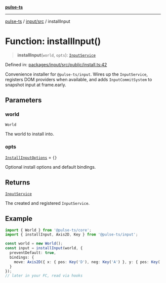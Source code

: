 [**pulse-ts**](../../../README.md)

***

[pulse-ts](../../../README.md) / [input/src](../README.md) / installInput

# Function: installInput()

> **installInput**(`world`, `opts`): [`InputService`](../classes/InputService.md)

Defined in: [packages/input/src/public/install.ts:42](https://github.com/jlehett/pulse-ts/blob/a2a18767041a6b69ca4c5f6131d2de266097750e/packages/input/src/public/install.ts#L42)

Convenience installer for `@pulse-ts/input`.
Wires up the `InputService`, registers DOM providers when available, and
adds `InputCommitSystem` to snapshot input at frame.early.

## Parameters

### world

`World`

The world to install into.

### opts

[`InstallInputOptions`](../type-aliases/InstallInputOptions.md) = `{}`

Optional install options and default bindings.

## Returns

[`InputService`](../classes/InputService.md)

The created and registered `InputService`.

## Example

```ts
import { World } from '@pulse-ts/core';
import { installInput, Axis2D, Key } from '@pulse-ts/input';

const world = new World();
const input = installInput(world, {
  preventDefault: true,
  bindings: {
    move: Axis2D({ x: { pos: Key('D'), neg: Key('A') }, y: { pos: Key('W'), neg: Key('S') } })
  }
});
// later in your FC, read via hooks
```
